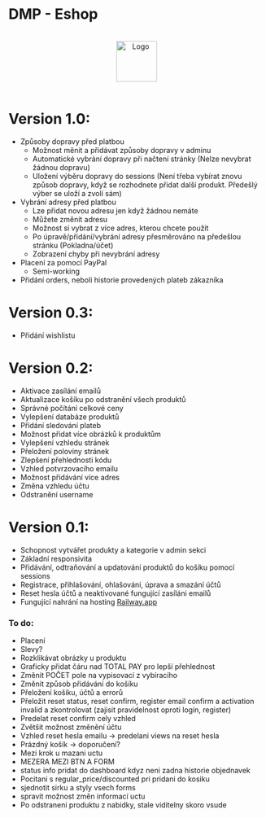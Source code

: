 # DMP - Eshop

<!-- PROJECT LOGO -->
<br />
<div align="center">
  <a href="https://github.com/othneildrew/Best-README-Template">
    <img src="" alt="Logo" width="80" height="80">
  </a>
</div>
<br />

# Version 1.0:
- Způsoby dopravy před platbou
  - Možnost měnit a přidávat způsoby dopravy v adminu
  - Automatické vybrání dopravy při načtení stránky (Nelze nevybrat žádnou dopravu)
  - Uložení výběru dopravy do sessions (Není třeba vybírat znovu způsob dopravy, když se rozhodnete přidat další produkt. Předešlý výber se uloží a zvolí sám)
- Vybrání adresy před platbou
  - Lze přidat novou adresu jen když žádnou nemáte
  - Můžete změnit adresu
  - Možnost si vybrat z více adres, kterou chcete použít
  - Po úpravě/přidání/vybrání adresy přesměrováno na předešlou stránku (Pokladna/účet)
  - Zobrazení chyby při nevybrání adresy
- Placení za pomocí PayPal
  - Semi-working
- Přidání orders, neboli historie provedených plateb zákazníka

# Version 0.3:
- Přidání wishlistu

# Version 0.2:
- Aktivace zasílání emailů
- Aktualizace košíku po odstranění všech produktů
- Správné počítání celkové ceny
- Vylepšení databáze produktů
- Přidání sledování plateb
- Možnost přidat více obrázků k produktům
- Vylepšení vzhledu stránek
- Přeložení poloviny stránek
- Zlepšení přehlednosti kódu
- Vzhled potvrzovacího emailu
- Možnost přidávání více adres
- Změna vzhledu účtu
- Odstranění username

# Version 0.1:
- Schopnost vytvářet produkty a kategorie v admin sekci
- Základní responsivita
- Přidávání, odtraňování a updatování produktů do košíku pomocí sessions
- Registrace, přihlašování, ohlašování, úprava a smazání účtů 
- Reset hesla účtů a neaktivované fungující zasíláni emailů
- Fungující nahrání na hosting <a href="https://web-production-c8c7.up.railway.app/">Railway.app</a>

### To do:
- Placení
- Slevy?
- Rozklikávat obrázky u produktu
- Graficky přidat čáru nad TOTAL PAY pro lepší přehlednost
- Změnit POČET pole na vypisovací z vybíracího
- Změnit způsob přidávání do košíku
- Přeložení košíku, účtů a errorů
- Přeložit reset status, reset confirm, register email confirm a activation invalid a zkontrolovat (zajisit pravidelnost oproti login, register)
- Predelat reset confirm cely vzhled
- Zvětšit možnost změnění účtu
- Vzhled reset hesla emailu -> predelani views na reset hesla
- Prázdný košík -> doporučení?
- Mezi krok u mazani uctu
- MEZERA MEZI BTN A FORM
- status info pridat do dashboard kdyz neni zadna historie objednavek
- Pocitani s regular_price/discounted pri pridani do kosiku
- sjednotit sirku a styly vsech forms
- spravit možnost změn informací uctu
- Po odstraneni produktu z nabidky, stale viditelny skoro vsude
